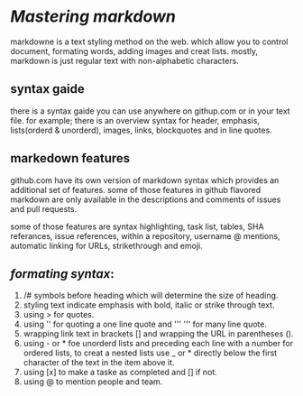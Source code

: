 # ***Mastering markdown***
 markdowne is a text styling method on the web. which allow you to control document, formating words, adding images and creat lists.
 mostly, markdown is just regular text with non-alphabetic characters. 
 
## **syntax gaide** 
there is a syntax gaide you can use anywhere on githup.com or in your text file. for example;
there is an overview syntax for header, emphasis, lists(orderd & unorderd), images, links, blockquotes and in line quotes. 
## **markedown features** 
github.com have its own version of markdown syntax which provides an additional set of features. some of those features in github flavored markdown 
are only available in the descriptions and comments of issues and pull requests. 

some of those features are syntax highlighting, task list, tables, SHA referances,
issue references, within a repository, username @ mentions, automatic linking for URLs,
strikethrough and emoji.

## ***formating syntax***:
1. /# symbols before heading which will determine the size of heading.
2. styling text indicate emphasis with bold, italic or strike through text. 
3. using > for quotes. 
4. using '' for quoting a one line quote and ''' ''' for many line quote. 
5. wrapping link text in brackets [] and wrapping the URL in parentheses (). 
6. using - or * foe unorderd lists and preceding each line with a number for ordered lists,
to creat a nested lists use _ or * directly below the first character of the text in the item above it. 
7. using [x] to make a taske as completed and [] if not. 
8. using @ to mention people and team. 
